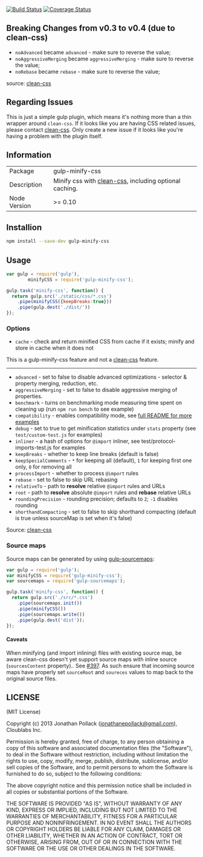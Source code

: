 [![Build Status](https://travis-ci.org/jonathanepollack/gulp-minify-css.svg?branch=master)](https://travis-ci.org/jonathanepollack/gulp-minify-css)
[![Coverage Status](https://img.shields.io/coveralls/jonathanepollack/gulp-minify-css.svg)](https://coveralls.io/r/jonathanepollack/gulp-minify-css)

## Breaking Changes from v0.3 to v0.4 (due to clean-css)

* `noAdvanced` became `advanced` - make sure to reverse the value;
* `noAggressiveMerging` became `aggressiveMerging` - make sure to reverse the value;
* `noRebase` became `rebase` - make sure to reverse the value;

source: [clean-css](https://github.com/jakubpawlowicz/clean-css/blob/475551b6a3ccc94bd5fc7538d07fa32799fb6c4d/README.md)


## Regarding Issues
This is just a simple gulp plugin, which means it's nothing more than a thin wrapper around `clean-css`. If it looks like you are having CSS related issues, please contact <a href="https://github.com/GoalSmashers/clean-css">clean-css</a>. Only create a new issue if it looks like you're having a problem with the plugin itself.

## Information

<table>
<tr> 
<td>Package</td><td>gulp-minify-css</td>
</tr>
<tr>
<td>Description</td>
<td>Minify css with <a href="https://github.com/GoalSmashers/clean-css">clean-css</a>, including optional caching.</td>
</tr>
<tr>
<td>Node Version</td>
<td>>= 0.10</td>
</tr>
</table>

## Installion

```sh
npm install --save-dev gulp-minify-css
```

## Usage

```js
var gulp = require('gulp'),
		minifyCSS = require('gulp-minify-css');

gulp.task('minify-css', function() {
  return gulp.src('./static/css/*.css')
    .pipe(minifyCSS({keepBreaks:true}))
    .pipe(gulp.dest('./dist/'))
});
```
### Options
* `cache` - check and return minified CSS from cache if it exists; minify and store in cache when it does not

This is a gulp-minify-css feature and not a [clean-css](https://github.com/GoalSmashers/clean-css/) feature.

___


* `advanced` - set to false to disable advanced optimizations - selector & property merging, reduction, etc.
* `aggressiveMerging` - set to false to disable aggressive merging of properties.
* `benchmark` - turns on benchmarking mode measuring time spent on cleaning up (run `npm run bench` to see example)
* `compatibility` - enables compatibility mode, see [full README for more examples](https://github.com/jakubpawlowicz/clean-css/blob/master/README.md#how-to-set-compatibility-mode)
* `debug` - set to true to get minification statistics under `stats` property (see `test/custom-test.js` for examples)
* `inliner` - a hash of options for `@import` inliner, see test/protocol-imports-test.js for examples
* `keepBreaks` - whether to keep line breaks (default is false)
* `keepSpecialComments` - `*` for keeping all (default), `1` for keeping first one only, `0` for removing all
* `processImport` - whether to process `@import` rules
* `rebase` - set to false to skip URL rebasing
* `relativeTo` - path to __resolve__ relative `@import` rules and URLs
* `root` - path to __resolve__ absolute `@import` rules and __rebase__ relative URLs
* `roundingPrecision` - rounding precision; defaults to `2`; `-1` disables rounding
* `shorthandCompacting` - set to false to skip shorthand compacting (default is true unless sourceMap is set when it's false)

Source: [clean-css](https://github.com/jakubpawlowicz/clean-css/blob/master/README.md)

### Source maps
Source maps can be generated by using [gulp-sourcemaps](https://www.npmjs.org/package/gulp-sourcemaps):

```js
var gulp = require('gulp');
var minifyCSS = require('gulp-minify-css');
var sourcemaps = require('gulp-sourcemaps');

gulp.task('minify-css', function() {
  return gulp.src('./src/*.css')
    .pipe(sourcemaps.init())
    .pipe(minifyCSS())
    .pipe(sourcemaps.write())
    .pipe(gulp.dest('dist'));
});
```
#### Caveats

When minifying (and import inlining) files with existing source map, be aware clean-css doesn't yet support source maps with inline source (`sourcesContent` property).. See [#397](https://github.com/GoalSmashers/clean-css/issues/397).  As such ensure that incoming source maps have properly set `sourceRoot` and `soureces` values to map back to the original source files. 

## LICENSE

(MIT License)

Copyright (c) 2013 Jonathan Pollack (<jonathanepollack@gmail.com>), Cloublabs Inc.

Permission is hereby granted, free of charge, to any person obtaining
a copy of this software and associated documentation files (the
"Software"), to deal in the Software without restriction, including
without limitation the rights to use, copy, modify, merge, publish,
distribute, sublicense, and/or sell copies of the Software, and to
permit persons to whom the Software is furnished to do so, subject to
the following conditions:

The above copyright notice and this permission notice shall be
included in all copies or substantial portions of the Software.

THE SOFTWARE IS PROVIDED "AS IS", WITHOUT WARRANTY OF ANY KIND,
EXPRESS OR IMPLIED, INCLUDING BUT NOT LIMITED TO THE WARRANTIES OF
MERCHANTABILITY, FITNESS FOR A PARTICULAR PURPOSE AND
NONINFRINGEMENT. IN NO EVENT SHALL THE AUTHORS OR COPYRIGHT HOLDERS BE
LIABLE FOR ANY CLAIM, DAMAGES OR OTHER LIABILITY, WHETHER IN AN ACTION
OF CONTRACT, TORT OR OTHERWISE, ARISING FROM, OUT OF OR IN CONNECTION
WITH THE SOFTWARE OR THE USE OR OTHER DEALINGS IN THE SOFTWARE.
